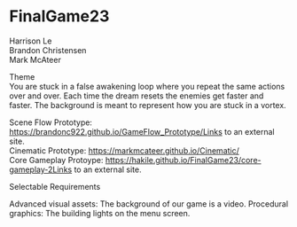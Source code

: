 # FinalGame23
Harrison Le <br>
Brandon Christensen <br>
Mark McAteer <br>

Theme<br>
You are stuck in a false awakening loop where you  repeat the same actions over and over. Each time the dream resets the enemies get faster and faster. The background is meant to represent how you are stuck in a vortex.

Scene Flow Prototype: https://brandonc922.github.io/GameFlow_Prototype/Links to an external site.<br>
Cinematic Prototype: https://markmcateer.github.io/Cinematic/ <br>
Core Gameplay Protoype:  https://hakile.github.io/FinalGame23/core-gameplay-2Links to an external site. <br>

Selectable Requirements <br>

Advanced visual assets: The background of our game is a video.
Procedural graphics: The building lights on the menu screen.
